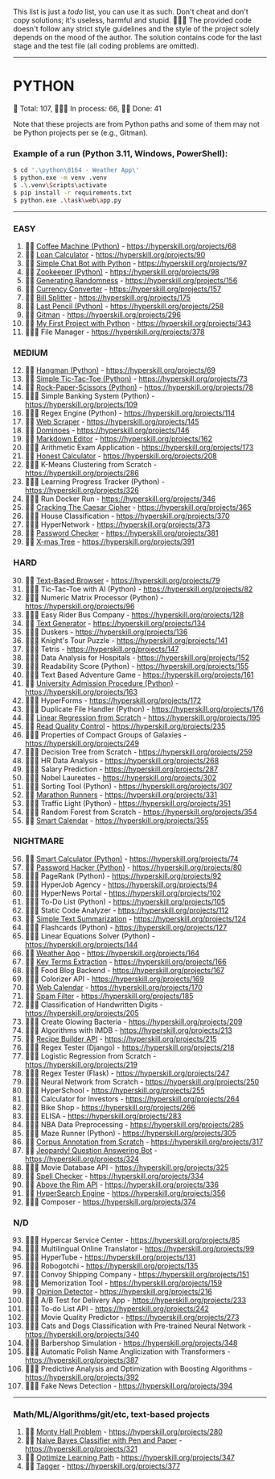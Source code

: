 

This list is just a _todo_ list, you can use it as such.
Don't cheat and don't copy solutions; it's useless, harmful and stupid. 🤦🏼‍♂️
The provided code doesn't follow any strict style guidelines and the style of the project solely depends on the mood of the author.
The solution contains code for the last stage and the test file (all coding problems are omitted).


---
# PYTHON
🐍 Total: 107, 👷🏼‍♂️ In process: 66, 🐱‍👤 Done: 41

Note that these projects are from Python paths and some of them may not be Python projects per se (e.g., Gitman).

### Example of a run (Python 3.11, Windows, PowerShell):
```bash
$ cd '.\python\0164 - Weather App\'
$ python.exe -m venv .venv
$ .\.venv\Scripts\activate
$ pip install -r requirements.txt
$ python.exe .\task\web\app.py
```
---

### EASY
1) 🐱‍👤 [Coffee Machine (Python)](https://github.com/syyynth/hyperskill/tree/main/python/0068%20-%20Coffee%20Machine%20(Python)) - https://hyperskill.org/projects/68
2) 🐱‍👤 [Loan Calculator](https://github.com/syyynth/hyperskill/tree/main/python/0090%20-%20Loan%20Calculator) - https://hyperskill.org/projects/90
3) 🐱‍👤 [Simple Chat Bot with Python](https://github.com/syyynth/hyperskill/tree/main/python/0097%20-%20Simple%20Chatty%20Bot%20(Python)) - https://hyperskill.org/projects/97
4) 🐱‍👤 [Zookeeper (Python)](https://github.com/syyynth/hyperskill/tree/main/python/0098%20-%20Zookeeper%20(Python)) - https://hyperskill.org/projects/98
5) 🐱‍👤 [Generating Randomness](https://github.com/syyynth/hyperskill/tree/main/python/0156%20-%20Generating%20Randomness) - https://hyperskill.org/projects/156
6) 🐱‍👤 [Currency Converter](https://github.com/syyynth/hyperskill/tree/main/python/0157%20-%20Currency%20Converter) - https://hyperskill.org/projects/157
7) 🐱‍👤 [Bill Splitter](https://github.com/syyynth/hyperskill/tree/main/python/0175%20-%20Bill%20Splitter) - https://hyperskill.org/projects/175
8) 🐱‍👤 [Last Pencil (Python)](https://github.com/syyynth/hyperskill/tree/main/python/0258%20-%20Last%20Pencil) - https://hyperskill.org/projects/258
9) 🐱‍👤 [Gitman](https://github.com/syyynth/hyperskill/tree/main/python/0296%20-%20Gitman) - https://hyperskill.org/projects/296
10) 🐱‍👤 [My First Project with Python](https://github.com/syyynth/hyperskill/tree/main/python/0343%20-%20My%20First%20Project) - https://hyperskill.org/projects/343
11) 👷🏼‍♂️ File Manager - https://hyperskill.org/projects/378

### MEDIUM
12) 🐱‍👤 [Hangman (Python)](https://github.com/syyynth/hyperskill/tree/main/python/0069%20-%20Hangman%20(Python)) - https://hyperskill.org/projects/69
13) 🐱‍👤 [Simple Tic-Tac-Toe (Python)](https://github.com/syyynth/hyperskill/tree/main/python/0073%20-%20Simple%20Tic-Tac-Toe%20(Python)) - https://hyperskill.org/projects/73
14) 🐱‍👤 [Rock-Paper-Scissors (Python)](https://github.com/syyynth/hyperskill/tree/main/python/0078%20-%20Rock-Paper-Scissors%20(Python)) - https://hyperskill.org/projects/78
15) 👷🏼‍♂️ Simple Banking System (Python) - https://hyperskill.org/projects/109
16) 👷🏼‍♂️ Regex Engine (Python) - https://hyperskill.org/projects/114
17) 🐱‍👤 [Web Scraper](https://github.com/syyynth/hyperskill/tree/main/python/0145%20-%20Web%20Scraper) - https://hyperskill.org/projects/145
18) 🐱‍👤 [Dominoes](https://github.com/syyynth/hyperskill/tree/main/python/0146%20-%20Dominoes) - https://hyperskill.org/projects/146
19) 🐱‍👤 [Markdown Editor](https://github.com/syyynth/hyperskill/tree/main/python/0162%20-%20Markdown%20Editor) - https://hyperskill.org/projects/162
20) 👷🏼‍♂️ Arithmetic Exam Application - https://hyperskill.org/projects/173
21) 🐱‍👤 [Honest Calculator](https://github.com/syyynth/hyperskill/tree/main/python/0208%20-%20Honest%20Calculator) - https://hyperskill.org/projects/208
22) 👷🏼‍♂️ K-Means Clustering from Scratch - https://hyperskill.org/projects/286
23) 👷🏼‍♂️ Learning Progress Tracker (Python) - https://hyperskill.org/projects/326
24) 👷🏼‍♂️ Run Docker Run - https://hyperskill.org/projects/346
25) 🐱‍👤 [Cracking The Caesar Cipher](https://github.com/syyynth/hyperskill/tree/main/python/0365%20-%20Cracking%20The%20Caesar%20Cipher) - https://hyperskill.org/projects/365
26) 👷🏼‍♂️ House Classification - https://hyperskill.org/projects/370
27) 👷🏼‍♂️ HyperNetwork - https://hyperskill.org/projects/373
28) 🐱‍👤 [Password Checker](https://github.com/syyynth/hyperskill/tree/main/python/0381%20-%20Password%20Checker) - https://hyperskill.org/projects/381
29) 🐱‍👤 [X-mas Tree](https://github.com/syyynth/hyperskill/tree/main/python/0391%20-%20X-mas%20Tree) - https://hyperskill.org/projects/391

### HARD
30) 🐱‍👤 [Text-Based Browser](https://github.com/syyynth/hyperskill/tree/main/python/0079%20-%20Text-Based%20Browser) - https://hyperskill.org/projects/79
31) 👷🏼‍♂️ Tic-Tac-Toe with AI (Python) - https://hyperskill.org/projects/82
32) 👷🏼‍♂️ Numeric Matrix Processor (Python) - https://hyperskill.org/projects/96
33) 👷🏼‍♂️ Easy Rider Bus Company - https://hyperskill.org/projects/128
34) 🐱‍👤 [Text Generator](https://github.com/syyynth/hyperskill/tree/main/python/0134%20-%20Text%20Generator) - https://hyperskill.org/projects/134
35) 👷🏼‍♂️ Duskers - https://hyperskill.org/projects/136
36) 👷🏼‍♂️ Knight's Tour Puzzle - https://hyperskill.org/projects/141
37) 👷🏼‍♂️ Tetris - https://hyperskill.org/projects/147
38) 👷🏼‍♂️ Data Analysis for Hospitals - https://hyperskill.org/projects/152
39) 👷🏼‍♂️ Readability Score (Python) - https://hyperskill.org/projects/155
40) 👷🏼‍♂️ Text Based Adventure Game - https://hyperskill.org/projects/161
41) 🐱‍👤 [University Admission Procedure (Python)](https://github.com/syyynth/hyperskill/tree/main/python/0163%20-%20University%20Admission%20Procedure%20(Python)) - https://hyperskill.org/projects/163
42) 👷🏼‍♂️ HyperForms - https://hyperskill.org/projects/172
43) 👷🏼‍♂️ Duplicate File Handler (Python) - https://hyperskill.org/projects/176
44) 🐱‍👤 [Linear Regression from Scratch](https://github.com/syyynth/hyperskill/tree/main/python/0195%20-%20Linear%20Regression%20from%20Scratch) - https://hyperskill.org/projects/195
45) 🐱‍👤 [Read Quality Control](https://github.com/syyynth/hyperskill/tree/main/python/0235%20-%20Read%20Quality%20Control) - https://hyperskill.org/projects/235
46) 👷🏼‍♂️ Properties of Compact Groups of Galaxies - https://hyperskill.org/projects/249
47) 👷🏼‍♂️ Decision Tree from Scratch - https://hyperskill.org/projects/259
48) 👷🏼‍♂️ HR Data Analysis - https://hyperskill.org/projects/268
49) 👷🏼‍♂️ Salary Prediction - https://hyperskill.org/projects/287
50) 👷🏼‍♂️ Nobel Laureates - https://hyperskill.org/projects/302
51) 👷🏼‍♂️ Sorting Tool (Python) - https://hyperskill.org/projects/307
52) 🐱‍👤 [Marathon Runners](https://github.com/syyynth/hyperskill/tree/main/python/0331%20-%20Marathon%20Runners) - https://hyperskill.org/projects/331
53) 👷🏼‍♂️ Traffic Light (Python) - https://hyperskill.org/projects/351
54) 👷🏼‍♂️ Random Forest from Scratch - https://hyperskill.org/projects/354
55) 🐱‍👤 [Smart Calendar](https://github.com/syyynth/hyperskill/tree/main/python/0355%20-%20Smart%20Calendar) - https://hyperskill.org/projects/355

### NIGHTMARE
56) 🐱‍👤 [Smart Calculator (Python)](https://github.com/syyynth/hyperskill/tree/main/python/0074%20-%20Smart%20Calculator%20(Python)) - https://hyperskill.org/projects/74
57) 🐱‍👤 [Password Hacker (Python)](https://github.com/syyynth/hyperskill/tree/main/python/0080%20-%20Password%20Hacker%20(Python)) - https://hyperskill.org/projects/80
58) 👷🏼‍♂️ PageRank (Python) - https://hyperskill.org/projects/92
59) 👷🏼‍♂️ HyperJob Agency - https://hyperskill.org/projects/94
60) 👷🏼‍♂️ HyperNews Portal - https://hyperskill.org/projects/102
61) 👷🏼‍♂️ To-Do List (Python) - https://hyperskill.org/projects/105
62) 👷🏼‍♂️ Static Code Analyzer - https://hyperskill.org/projects/112
63) 🐱‍👤 [Simple Text Summarization](https://github.com/syyynth/hyperskill/tree/main/python/0124%20-%20Simple%20Text%20Summarization) - https://hyperskill.org/projects/124
64) 👷🏼‍♂️ Flashcards (Python) - https://hyperskill.org/projects/127
65) 👷🏼‍♂️ Linear Equations Solver (Python) - https://hyperskill.org/projects/144
66) 🐱‍👤 [Weather App](https://github.com/syyynth/hyperskill/tree/main/python/0164%20-%20Weather%20App) - https://hyperskill.org/projects/164
67) 🐱‍👤 [Key Terms Extraction](https://github.com/syyynth/hyperskill/tree/main/python/0166%20-%20Key%20Terms%20Extraction) - https://hyperskill.org/projects/166
68) 👷🏼‍♂️ Food Blog Backend - https://hyperskill.org/projects/167
69) 👷🏼‍♂️ Colorizer API - https://hyperskill.org/projects/169
70) 🐱‍👤 [Web Calendar](https://github.com/syyynth/hyperskill/tree/main/python/0170%20-%20Web%20Calendar) - https://hyperskill.org/projects/170
71) 🐱‍👤 [Spam Filter](https://github.com/syyynth/hyperskill/tree/main/python/0185%20-%20Spam%20Filter) - https://hyperskill.org/projects/185
72) 👷🏼‍♂️ Classification of Handwritten Digits - https://hyperskill.org/projects/205
73) 👷🏼‍♂️ Create Glowing Bacteria - https://hyperskill.org/projects/209
74) 👷🏼‍♂️ Algorithms with IMDB - https://hyperskill.org/projects/213
75) 🐱‍👤 [Recipe Builder API](https://github.com/syyynth/hyperskill/tree/main/python/0215%20-%20Recipe%20Builder%20API) - https://hyperskill.org/projects/215
76) 👷🏼‍♂️ Regex Tester (Django) - https://hyperskill.org/projects/218
77) 👷🏼‍♂️ Logistic Regression from Scratch - https://hyperskill.org/projects/219
78) 👷🏼‍♂️ Regex Tester (Flask) - https://hyperskill.org/projects/247
79) 👷🏼‍♂️ Neural Network from Scratch - https://hyperskill.org/projects/250
80) 👷🏼‍♂️ HyperSchool - https://hyperskill.org/projects/255
81) 👷🏼‍♂️ Calculator for Investors - https://hyperskill.org/projects/264
82) 👷🏼‍♂️ Bike Shop - https://hyperskill.org/projects/266
83) 👷🏼‍♂️ ELISA - https://hyperskill.org/projects/283
84) 👷🏼‍♂️ NBA Data Preprocessing - https://hyperskill.org/projects/285
85) 👷🏼‍♂️ Maze Runner (Python) - https://hyperskill.org/projects/305
86) 🐱‍👤 [Corpus Annotation from Scratch](https://github.com/syyynth/hyperskill/tree/main/python/0317%20-%20Corpus%20Annotation%20from%20Scratch) - https://hyperskill.org/projects/317
87) 🐱‍👤 [Jeopardy! Question Answering Bot](https://github.com/syyynth/hyperskill/tree/main/python/0324%20-%20Jeopardy!%20Question%20Answering%20Bot) - https://hyperskill.org/projects/324
88) 👷🏼‍♂️ Movie Database API - https://hyperskill.org/projects/325
89) 🐱‍👤 [Spell Checker](https://github.com/syyynth/hyperskill/tree/main/python/0334%20-%20Spell%20Checker) - https://hyperskill.org/projects/334
90) 🐱‍👤 [Above the Rim API](https://github.com/syyynth/hyperskill/tree/main/python/0336%20-%20Above%20the%20Rim%20API) - https://hyperskill.org/projects/336
91) 🐱‍👤 [HyperSearch Engine](https://github.com/syyynth/hyperskill/tree/main/python/0356%20-%20HyperSearch%20Engine) - https://hyperskill.org/projects/356
92) 👷🏼‍♂️ Composer - https://hyperskill.org/projects/374

### N/D
93) 👷🏼‍♂️ Hypercar Service Center - https://hyperskill.org/projects/85
94) 👷🏼‍♂️ Multilingual Online Translator - https://hyperskill.org/projects/99
95) 👷🏼‍♂️ HyperTube - https://hyperskill.org/projects/131
96) 👷🏼‍♂️ Robogotchi - https://hyperskill.org/projects/135
97) 👷🏼‍♂️ Convoy Shipping Company - https://hyperskill.org/projects/151
98) 👷🏼‍♂️ Memorization Tool - https://hyperskill.org/projects/159
99) 🐱‍👤 [Opinion Detector](https://github.com/syyynth/hyperskill/tree/main/python/0216%20-%20Opinion%20Detector) - https://hyperskill.org/projects/216
100) 👷🏼‍♂️ A/B Test for Delivery App - https://hyperskill.org/projects/233
101) 👷🏼‍♂️ To-do List API - https://hyperskill.org/projects/242
102) 👷🏼‍♂️ Movie Quality Predictor - https://hyperskill.org/projects/273
103) 👷🏼‍♂️ Cats and Dogs Classification with Pre-trained Neural Network - https://hyperskill.org/projects/340
104) 👷🏼‍♂️ Barbershop Simulation - https://hyperskill.org/projects/348
105) 👷🏼‍♂️ Automatic Polish Name Anglicization with Transformers - https://hyperskill.org/projects/387
106) 👷🏼‍♂️ Predictive Analysis and Optimization with Boosting Algorithms - https://hyperskill.org/projects/392
107) 👷🏼‍♂️ Fake News Detection - https://hyperskill.org/projects/394

---
### Math/ML/Algorithms/git/etc, text-based projects
1) 🐱‍👤 [Monty Hall Problem](https://github.com/syyynth/hyperskill/tree/main/python/0280%20-%20Monty%20Hall%20Problem) - https://hyperskill.org/projects/280
2) 🐱‍👤 [Naive Bayes Classifier with Pen and Paper](https://github.com/syyynth/hyperskill/tree/main/python/0321%20-%20Naive%20Bayes%20Classifier%20with%20Pen%20and%20Paper%20(ML)) - https://hyperskill.org/projects/321
3) 🐱‍👤 [Optimize Learning Path](https://github.com/syyynth/hyperskill/tree/main/python/0347%20-%20Optimize%20Learning%20Path) - https://hyperskill.org/projects/347
4) 🐱‍👤 [Tagger](https://github.com/syyynth/hyperskill/tree/main/python/0377%20-%20Tagger) - https://hyperskill.org/projects/377

